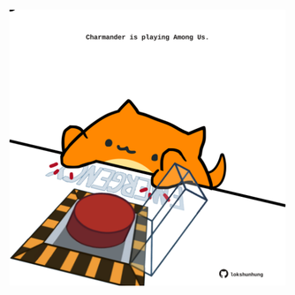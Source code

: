 <!-- built at 23/01/2021, 10:30:42 UTC -->
<p align="center">
  <img width="500" height="500" src="./ReadmeImage.svg">
</p>
